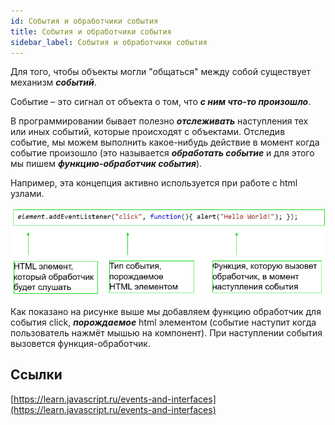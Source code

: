 ```yaml
---
id: События и обработчики события
title: События и обработчики события
sidebar_label: События и обработчики события
---
```


Для того, чтобы объекты могли "общаться" между собой существует механизм ***событий***.

Событие – это сигнал от объекта о том, что ***с ним что-то произошло***.

В программировании бывает полезно ***отслеживать*** наступления тех или иных событий, которые происходят с объектами. Отследив событие, мы можем выполнить какое-нибудь действие в момент когда событие произошло (это называется ***обработать событие*** и для этого мы пишем ***функцию-обработчик события***).

Например, эта концепция активно используется при работе с html узлами.

![alt text](https://raw.githubusercontent.com/codyfet/acc-practice/master/images/Events1.PNG "Добавление обработчика события")

Как показано на рисунке выше мы добавляем функцию обработчик для события click, ***порождаемое*** html элементом (событие наступит когда пользователь нажмёт мышью на компонент). При наступлении события вызовется функция-обработчик.

## Ссылки
[https://learn.javascript.ru/events-and-interfaces](https://learn.javascript.ru/events-and-interfaces)
